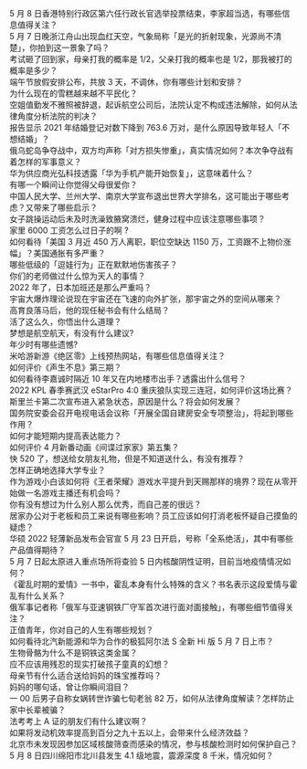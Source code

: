 5 月 8 日香港特别行政区第六任行政长官选举投票结束，李家超当选，有哪些信息值得关注？  
5 月 7 日晚浙江舟山出现血红天空，气象局称「是光的折射现象，光源尚不清楚」，你拍到这一景象了吗？  
考试砸了回到家，母亲打我的概率是 1/2，父亲打我的概率也是 1/2，那我被打的概率是多少？  
端午节放假安排公布，共放 3 天，不调休，你有哪些计划和安排？  
为什么现在的雪糕越来越不平民化？  
空姐值勤发不雅照被辞退，起诉航空公司后，法院认定不构成违法解除，如何从法律角度分析法院的判决？  
报告显示 2021 年结婚登记对数下降到 763.6 万对，是什么原因导致年轻人「不想结婚」？  
俄乌蛇岛争夺战中，双方均声称「对方损失惨重」，真实情况如何？本次争夺战有着怎样的军事意义？  
华为供应商光弘科技透露「华为手机产能开始恢复」，这意味着什么？  
有哪一个瞬间让你觉得父母很爱你？  
中国人民大学、兰州大学、南京大学宣布退出世界大学排名，这可能出于哪些考虑？又带来了哪些启示？  
女子跳操运动后未及时洗澡致腋窝溃烂，健身过程中应该注意哪些事项？  
家里 6000 工资怎么过日子的啊 ?  
如何看待「美国 3 月近 450 万人离职，职位空缺达 1150 万，工资跟不上物价涨幅」？美国通胀有多严重？  
哪些低级的「逗娃行为」正在默默地伤害孩子？  
你们的老师做过什么惊为天人的事情？  
2022 年了，日本加班还是那么严重吗？  
宇宙大爆炸理论说现在宇宙还在飞速的向外扩张，那宇宙之外的空间从哪来？  
高育良落马后，他的现任秘书会有什么结局？  
活了这么久，你悟出什么道理？  
梦想是航空航天，有没有什么建议?  
年少时有哪些遗憾?  
米哈游新游《绝区零》上线预热网站，有哪些信息值得关注？  
如何评价《声生不息》第三期？  
如何看待李嘉诚时隔近 10 年又在内地楼市出手？透露出什么信号？  
2022 KPL 春季赛武汉 eStarPro 4:0 重庆狼队实现三连冠，如何评价这场比赛？  
斯里兰卡第二次宣布进入紧急状态，原因是什么？将会如何发展？  
国务院安委会召开电视电话会议称「开展全国自建房安全专项整治」，将起到哪些作用？  
如何才能短期内提高表达能力？  
如何评价 4 月新番动画《间谍过家家》第五集？  
快 520 了，想送给女朋友礼物，但是不知道送什么，有没有推荐？  
怎样正确地选择大学专业？  
作为游戏小白该如何将《王者荣耀》游戏水平提升到天赐那样的境界？现在从零开始做一名游戏主播还有机会吗？  
你有没有想过为什么别人那么优秀，而自己差的很远？  
居家办公对于老板和员工来说有哪些影响？员工应该如何打消老板怀疑自己摸鱼的疑虑？  
华硕 2022 轻薄新品发布会官宣 5 月 23 日开启，号称「全系绝活」，其中有哪些产品值得期待？  
5 月 7 日起太原进入重点场所将查验 5 日内核酸阴性证明，目前当地疫情情况如何？  
《霍乱时期的爱情》一书中，霍乱本身有什么特殊的含义？书名表示这段爱情与霍乱有什么关系？  
俄军事记者称「俄军与亚速钢铁厂守军首次进行面对面接触」，有哪些细节值得关注？  
正值青年，你对自己的人生有哪些规划？  
如何看待北汽新能源和华为合作的极狐阿尔法 S 全新 Hi 版 5 月 7 日上市？  
生物骨骼为什么不是铜铁这类金属？  
应不应该用残忍的现实打破孩子童真的幻想？  
母亲节有什么适合送给妈妈的珠宝推荐吗？  
妈妈的哪句话，曾让你瞬间泪目？  
一 00 后男子自称女娲转世诈骗七旬老翁 82 万，如何从法律角度解读？怎样防止家中长辈被骗？  
法考考上 A 证的朋友们有什么建议啊？  
如果将发动机效率提高到百分之九十五以上，会带来什么经济效益？  
北京市未发现因参加区域核酸筛查而感染的情况，参与核酸检测时如何保护自己？  
5 月 8 日四川绵阳市北川县发生 4.1 级地震，震源深度 8 千米，情况如何？  
